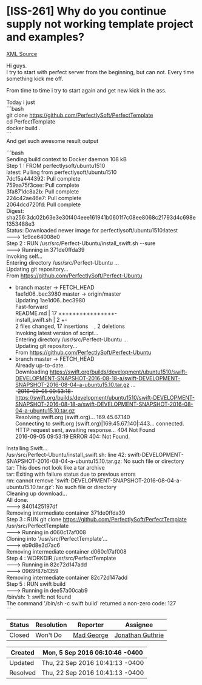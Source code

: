 # [ISS-261] Why do you continue supply not working template project and examples? 

[XML Source](../xml/ISS-261.xml)
<p><p>Hi guys. <br/>
I try to start with perfect server from the beginning, but can not. Every time something kick me off. </p>

<p>From time to time i try to start again and get new kick in the ass.</p>

<p>Today i just <br/>
```bash<br/>
git clone <a href="https://github.com/PerfectlySoft/PerfectTemplate" class="external-link" rel="nofollow">https://github.com/PerfectlySoft/PerfectTemplate</a><br/>
cd PerfectTemplate<br/>
docker build .<br/>
```<br/>
And get such awesome result output</p>

<p>```bash<br/>
Sending build context to Docker daemon   108 kB<br/>
Step 1 : FROM perfectlysoft/ubuntu1510<br/>
latest: Pulling from perfectlysoft/ubuntu1510<br/>
7dcf5a444392: Pull complete<br/>
759aa75f3cee: Pull complete<br/>
3fa871dc8a2b: Pull complete<br/>
224c42ae46e7: Pull complete<br/>
2064dcd720fd: Pull complete<br/>
Digest: sha256:3dc02b63e3e30f404eee161941b0601f7c08ee8068c21793d4c698e1353488e3<br/>
Status: Downloaded newer image for perfectlysoft/ubuntu1510:latest<br/>
 ---&gt; 1c9ce64008e0<br/>
Step 2 : RUN /usr/src/Perfect-Ubuntu/install_swift.sh --sure<br/>
 ---&gt; Running in 371de0ffda39<br/>
Invoking self...<br/>
Entering directory /usr/src/Perfect-Ubuntu ...<br/>
Updating git repository...<br/>
From <a href="https://github.com/PerfectlySoft/Perfect-Ubuntu" class="external-link" rel="nofollow">https://github.com/PerfectlySoft/Perfect-Ubuntu</a></p>
<ul>
	<li>branch            master     -&gt; FETCH_HEAD<br/>
   1ae1d06..bec3980  master     -&gt; origin/master<br/>
Updating 1ae1d06..bec3980<br/>
Fast-forward<br/>
 README.md        | 17 ++++++++++++++++-<br/>
 install_swift.sh |  2 +-<br/>
 2 files changed, 17 insertions<img class="emoticon" src="http://jira.perfect.org:8080/images/icons/emoticons/add.png" height="16" width="16" align="absmiddle" alt="" border="0"/>, 2 deletions<img class="emoticon" src="http://jira.perfect.org:8080/images/icons/emoticons/forbidden.png" height="16" width="16" align="absmiddle" alt="" border="0"/><br/>
Invoking latest version of script...<br/>
Entering directory /usr/src/Perfect-Ubuntu ...<br/>
Updating git repository...<br/>
From <a href="https://github.com/PerfectlySoft/Perfect-Ubuntu" class="external-link" rel="nofollow">https://github.com/PerfectlySoft/Perfect-Ubuntu</a></li>
	<li>branch            master     -&gt; FETCH_HEAD<br/>
Already up-to-date.<br/>
Downloading <a href="https://swift.org/builds/development/ubuntu1510/swift-DEVELOPMENT-SNAPSHOT-2016-08-18-a/swift-DEVELOPMENT-SNAPSHOT-2016-08-04-a-ubuntu15.10.tar.gz" class="external-link" rel="nofollow">https://swift.org/builds/development/ubuntu1510/swift-DEVELOPMENT-SNAPSHOT-2016-08-18-a/swift-DEVELOPMENT-SNAPSHOT-2016-08-04-a-ubuntu15.10.tar.gz</a> ...<br/>
-<del>2016-09-05 09:53:18</del>-  <a href="https://swift.org/builds/development/ubuntu1510/swift-DEVELOPMENT-SNAPSHOT-2016-08-18-a/swift-DEVELOPMENT-SNAPSHOT-2016-08-04-a-ubuntu15.10.tar.gz" class="external-link" rel="nofollow">https://swift.org/builds/development/ubuntu1510/swift-DEVELOPMENT-SNAPSHOT-2016-08-18-a/swift-DEVELOPMENT-SNAPSHOT-2016-08-04-a-ubuntu15.10.tar.gz</a><br/>
Resolving swift.org (swift.org)... 169.45.67.140<br/>
Connecting to swift.org (swift.org)|169.45.67.140|:443... connected.<br/>
HTTP request sent, awaiting response... 404 Not Found<br/>
2016-09-05 09:53:19 ERROR 404: Not Found.</li>
</ul>


<p>Installing Swift...<br/>
/usr/src/Perfect-Ubuntu/install_swift.sh: line 42: swift-DEVELOPMENT-SNAPSHOT-2016-08-04-a-ubuntu15.10.tar.gz: No such file or directory<br/>
tar: This does not look like a tar archive<br/>
tar: Exiting with failure status due to previous errors<br/>
rm: cannot remove 'swift-DEVELOPMENT-SNAPSHOT-2016-08-04-a-ubuntu15.10.tar.gz': No such file or directory<br/>
Cleaning up download...<br/>
All done.<br/>
 ---&gt; 8401425197df<br/>
Removing intermediate container 371de0ffda39<br/>
Step 3 : RUN git clone <a href="https://github.com/PerfectlySoft/PerfectTemplate" class="external-link" rel="nofollow">https://github.com/PerfectlySoft/PerfectTemplate</a> /usr/src/PerfectTemplate<br/>
 ---&gt; Running in d060c17af008<br/>
Cloning into '/usr/src/PerfectTemplate'...<br/>
 ---&gt; eb9d8e3d7ac6<br/>
Removing intermediate container d060c17af008<br/>
Step 4 : WORKDIR /usr/src/PerfectTemplate<br/>
 ---&gt; Running in 82c72d147add<br/>
 ---&gt; 0969f87b1359<br/>
Removing intermediate container 82c72d147add<br/>
Step 5 : RUN swift build<br/>
 ---&gt; Running in dee57a00cab9<br/>
/bin/sh: 1: swift: not found<br/>
The command '/bin/sh -c swift build' returned a non-zero code: 127<br/>
```</p></p>





Status|Resolution|Reporter|Assignee
------|----------|--------|--------
Closed|Won't Do|[Mad George](george)|[Jonathan Guthrie]($jono)





Created|Mon, 5 Sep 2016 06:10:46 -0400
-------|--------------
Updated|Thu, 22 Sep 2016 10:41:13 -0400
Resolved|Thu, 22 Sep 2016 10:41:13 -0400




